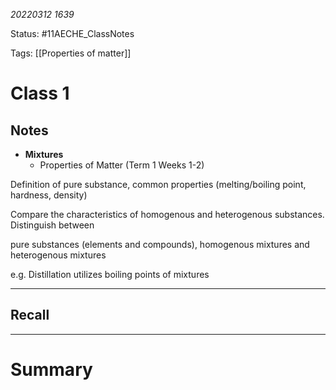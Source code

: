 *20220312 1639*

Status: #11AECHE_ClassNotes

Tags: [[Properties of matter]]


# Class 1


## Notes
-   **Mixtures**
    -   Properties of Matter (Term 1 Weeks 1-2)

Definition of pure substance, common properties (melting/boiling point, hardness, density)

Compare the characteristics of homogenous and heterogenous substances. Distinguish between

pure substances (elements and compounds), homogenous mixtures and heterogenous mixtures

e.g. Distillation utilizes boiling points of mixtures






---
## Recall








---

# Summary